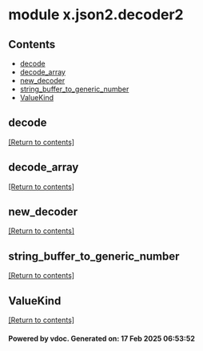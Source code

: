 # module x.json2.decoder2


## Contents
- [decode](#decode)
- [decode_array](#decode_array)
- [new_decoder](#new_decoder)
- [string_buffer_to_generic_number](#string_buffer_to_generic_number)
- [ValueKind](#ValueKind)

## decode
[[Return to contents]](#Contents)

## decode_array
[[Return to contents]](#Contents)

## new_decoder
[[Return to contents]](#Contents)

## string_buffer_to_generic_number
[[Return to contents]](#Contents)

## ValueKind
[[Return to contents]](#Contents)

#### Powered by vdoc. Generated on: 17 Feb 2025 06:53:52
